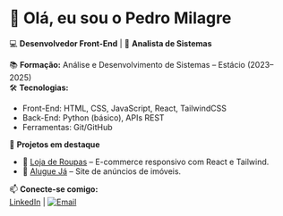# 👋 Olá, eu sou o Pedro Milagre  

💻 **Desenvolvedor Front-End** | 🎯 **Analista de Sistemas**  

📚 **Formação:** Análise e Desenvolvimento de Sistemas – Estácio (2023–2025)  
🛠️ **Tecnologias:**  
- Front-End: HTML, CSS, JavaScript, React, TailwindCSS  
- Back-End: Python (básico), APIs REST  
- Ferramentas: Git/GitHub

🚀 **Projetos em destaque**    
- 🛒 [Loja de Roupas](link) – E-commerce responsivo com React e Tailwind.   
- 🏡 [Alugue Já](link) – Site de anúncios de imóveis.  

📫 **Conecte-se comigo:**  
[LinkedIn](https://linkedin.com/in/pedromilagre-dev) | [![Email](https://img.shields.io/badge/Email-pmilagre01%40gmail.com-red?style=for-the-badge&logo=gmail&logoColor=white)](mailto:pmilagre01@gmail.com)
 
